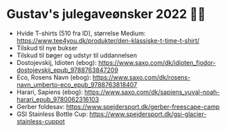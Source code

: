 # Gustav's julegaveønsker 2022 🎄🎁

- Hvide T-shirts (510 fra ID), størrelse Medium: https://www.tee4you.dk/produkter/den-klassiske-t-time-t-shirt/
- Tilskud til nye bukser
- Tilskud til bøger og udstyr til uddannelsen
- Dostojevskij, Idioten (ebog): https://www.saxo.com/dk/idioten_fjodor-dostojevskij_epub_9788763847209
- Eco, Rosens Navn (ebog): https://www.saxo.com/dk/rosens-navn_umberto-eco_epub_9788763818407
- Harari, Sapiens (ebog): https://www.saxo.com/dk/sapiens_yuval-noah-harari_epub_9780062316103
- Gerber foldesav: https://www.spejdersport.dk/gerber-freescape-camp
- GSI Stainless Bottle Cup: https://www.spejdersport.dk/gsi-glacier-stainless-cuppot
